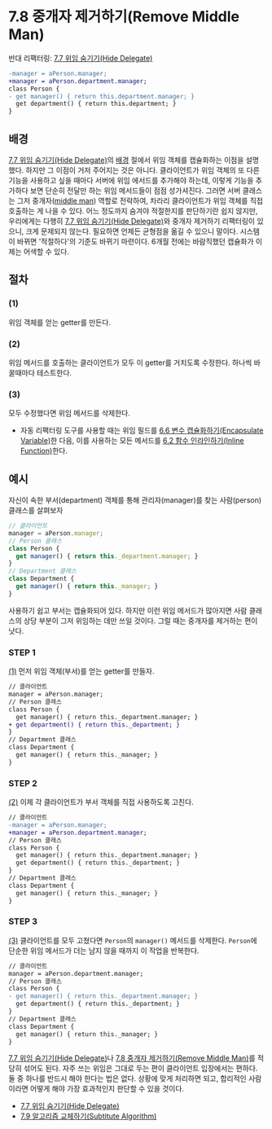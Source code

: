 # 7.8 중개자 제거하기(Remove Middle Man)
반대 리팩터링: [7.7 위임 숨기기(Hide Delegate)](https://github.com/wonder13662/refactoring-v2/blob/writing/chapter07/7-7.md)
``` diff
-manager = aPerson.manager;
+manager = aPerson.department.manager;
class Person {
- get manager() { return this.department.manager; }
  get department() { return this.department; }
}
```
## 배경
[7.7 위임 숨기기(Hide Delegate)](https://github.com/wonder13662/refactoring-v2/blob/writing/chapter07/7-7.md)의 [배경](https://github.com/wonder13662/refactoring-v2/blob/writing/chapter07/7-7.md#%EB%B0%B0%EA%B2%BD) 절에서 위임 객체를 캡슐화하는 이점을 설명했다. 하지만 그 이점이 거저 주어지는 것은 아니다. 클라이언트가 위임 객체의 또 다른 기능을 사용하고 싶을 때마다 서버에 위임 에서드를 추가해야 하는데, 이렇게 기능을 추가하다 보면 단순히 전달만 하는 위임 메서드들이 점점 성가셔진다. 그러면 서버 클래스는 그저 중개자([middle man]()) 역할로 전락하여, 차라리 클라이언트가 위임 객체를 직접 호출하는 게 나을 수 있다. 어느 정도까지 숨겨야 적절한지를 판단하기란 쉽지 않지만, 우리에게는 다행히 [7.7 위임 숨기기(Hide Delegate)](https://github.com/wonder13662/refactoring-v2/blob/writing/chapter07/7-7.md)와 중개자 제거하기 리팩터링이 있으니, 크게 문제되지 않는다. 필요하면 언제든 균형점을 옮길 수 있으니 말이다. 시스템이 바뀌면 '적절하다'의 기준도 바뀌기 마련이다. 6개월 전에는 바람직했던 캡슐화가 이제는 어색할 수 있다.

## 절차
### (1)
위임 객체를 얻는 getter를 만든다.
### (2)
위임 메서드를 호출하는 클라이언트가 모두 이 getter를 거치도록 수정한다. 하나씩 바꿀때마다 테스트한다.
### (3)
모두 수정했다면 위임 메서드를 삭제한다.
- 자동 리팩터링 도구를 사용할 때는 위임 필드를 [6.6 변수 캡슐화하기(Encapsulate Variable)](https://github.com/wonder13662/refactoring-v2/blob/writing/chapter06/6-6.md)한 다음, 이를 사용하는 모든 메서드를 [6.2 함수 인라인하기(Inline Function)](https://github.com/wonder13662/refactoring-v2/blob/writing/chapter06/6-2.md)한다.

## 예시
자신이 속한 부서(department) 객체를 통해 관리자(manager)를 찾는 사람(person) 클래스를 살펴보자
``` javascript
// 클라이언트
manager = aPerson.manager;
// Person 클래스
class Person {
  get manager() { return this._department.manager; }
}
// Department 클래스
class Department {
  get manager() { return this._manager; }
}
```
사용하기 쉽고 부서는 캡슐화되어 있다. 하지만 이런 위임 메서드가 많아지면 사람 클래스의 상당 부분이 그저 위임하는 데만 쓰일 것이다. 그럴 때는 중개자를 제거하는 편이 낫다.
### STEP 1
[(1)](https://github.com/wonder13662/refactoring-v2/blob/writing/chapter07/7-8.md#1) 먼저 위임 객체(부서)를 얻는 getter를 만들자.
``` diff
// 클라이언트
manager = aPerson.manager;
// Person 클래스
class Person {
  get manager() { return this._department.manager; }
+ get department() { return this._department; }  
}
// Department 클래스
class Department {
  get manager() { return this._manager; }
}
```
### STEP 2
[(2)](https://github.com/wonder13662/refactoring-v2/blob/writing/chapter07/7-8.md#2) 이제 각 클라이언트가 부서 객체를 직접 사용하도록 고친다. 
``` diff
// 클라이언트
-manager = aPerson.manager;
+manager = aPerson.department.manager;
// Person 클래스
class Person {
  get manager() { return this._department.manager; }
  get department() { return this._department; }  
}
// Department 클래스
class Department {
  get manager() { return this._manager; }
}
```
### STEP 3
[(3)](https://github.com/wonder13662/refactoring-v2/blob/writing/chapter07/7-8.md#3) 클라이언트를 모두 고쳤다면 `Person`의 `manager()` 메서드를 삭제한다. `Person`에 단순한 위임 메서드가 더는 남지 않을 때까지 이 작업을 반복한다.
``` diff
// 클라이언트
manager = aPerson.department.manager;
// Person 클래스
class Person {
- get manager() { return this._department.manager; }
  get department() { return this._department; }  
}
// Department 클래스
class Department {
  get manager() { return this._manager; }
}
```
[7.7 위임 숨기기(Hide Delegate)](https://github.com/wonder13662/refactoring-v2/blob/writing/chapter07/7-7.md)나 [7.8 중개자 제거하기(Remove Middle Man)](https://github.com/wonder13662/refactoring-v2/blob/writing/chapter07/7-8.md)를 적당히 섞어도 된다. 자주 쓰는 위임은 그대로 두는 편이 클라이언트 입장에서는 편하다. 둘 중 하나를 반드시 해야 한다는 법은 없다. 상황에 맞게 처리하면 되고, 합리적인 사람이라면 어떻게 해야 가장 효과적인지 판단할 수 있을 것이다.

- [7.7 위임 숨기기(Hide Delegate)](https://github.com/wonder13662/refactoring-v2/blob/writing/chapter07/7-7.md)
- [7.9 알고리즘 교체하기(Subtitute Algorithm)](https://github.com/wonder13662/refactoring-v2/blob/writing/chapter07/7-9.md)
